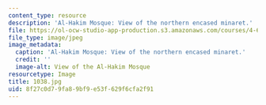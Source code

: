 ```yaml
---
content_type: resource
description: 'Al-Hakim Mosque: View of the northern encased minaret.'
file: https://ol-ocw-studio-app-production.s3.amazonaws.com/courses/4-614-religious-architecture-and-islamic-cultures-fall-2002/8f27c0d79fa89bf9e53f629f6cfa2f91_1038.jpg
file_type: image/jpeg
image_metadata:
  caption: 'Al-Hakim Mosque: View of the northern encased minaret.'
  credit: ''
  image-alt: View of the Al-Hakim Mosque
resourcetype: Image
title: 1038.jpg
uid: 8f27c0d7-9fa8-9bf9-e53f-629f6cfa2f91
---
```

